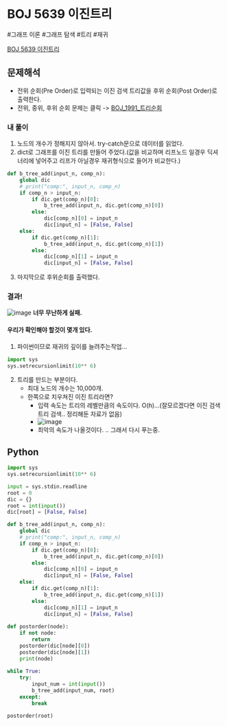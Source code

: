 # BOJ 5639 이진트리

#그래프 이론 #그래프 탐색 #트리 #재귀

[BOJ 5639 이진트리](https://www.acmicpc.net/problem/5639)

## 문제해석
- 전위 순회(Pre Order)로 입력되는 이진 검색 트리값을 후위 순회(Post Order)로 출력한다.
- 전위, 중위, 후위 순회 문제는 클릭 -> [BOJ_1991_트리순회](https://github.com/YoonSeok-Heo/TIL/blob/main/Algorithm/BOJ/BOJ_1991_%ED%8A%B8%EB%A6%AC%EC%88%9C%ED%9A%8C.md)

### 내 풀이
1. 노드의 개수가 정해지지 않아서. try-catch문으로 데이터를 읽었다.
2. dict로 그래프를 이진 트리를 만들어 주었다.(값을 비교하며 리프노드 일경우 딕셔너리에 넣어주고 리프가 아닐경우 재귀형식으로 들어가 비교한다.)
```python
def b_tree_add(input_n, comp_n):
    global dic
    # print("comp:", input_n, comp_n)
    if comp_n > input_n:
        if dic.get(comp_n)[0]:
            b_tree_add(input_n, dic.get(comp_n)[0])
        else:
            dic[comp_n][0] = input_n
            dic[input_n] = [False, False]
    else:
        if dic.get(comp_n)[1]:
            b_tree_add(input_n, dic.get(comp_n)[1])
        else:
            dic[comp_n][1] = input_n
            dic[input_n] = [False, False]
```
3. 마지막으로 후위순회를 출력했다.

### 결과!
![image](https://user-images.githubusercontent.com/113662725/218769405-e7507b63-d7ec-4f08-94ac-2bb1efef1767.png)
**너무 무난하게 실패.**

#### 우리가 확인해야 할것이 몇개 있다. 
1. 파이썬이므로 재귀의 깊이를 늘려주는작업... 
```python
import sys
sys.setrecursionlimit(10** 6)
```
2. 트리를 만드는 부분이다.
    - 최대 노드의 개수는 10,000개.
    - 한쪽으로 치우쳐진 이진 트리라면?
        - 입력 속도는 트리의 레벨만큼의 속도이다. O(h)...(잘모르겠다면 이진 검색 트리 검색.. 정리해둔 자료가 없음)
        - ![image](https://user-images.githubusercontent.com/113662725/218772122-0b76e0e4-8e3a-48f1-95bb-ee269dfeb5ea.png)
        - 최악의 속도가 나올것이다. .. 그래서 다시 푸는중.

## Python
```python
import sys
sys.setrecursionlimit(10** 6)

input = sys.stdin.readline
root = 0
dic = {}
root = int(input())
dic[root] = [False, False]

def b_tree_add(input_n, comp_n):
    global dic
    # print("comp:", input_n, comp_n)
    if comp_n > input_n:
        if dic.get(comp_n)[0]:
            b_tree_add(input_n, dic.get(comp_n)[0])
        else:
            dic[comp_n][0] = input_n
            dic[input_n] = [False, False]
    else:
        if dic.get(comp_n)[1]:
            b_tree_add(input_n, dic.get(comp_n)[1])
        else:
            dic[comp_n][1] = input_n
            dic[input_n] = [False, False]
            
def postorder(node):
    if not node:
        return
    postorder(dic[node][0])
    postorder(dic[node][1])
    print(node)
    
while True:
    try:
        input_num = int(input())
        b_tree_add(input_num, root)
    except:
        break

postorder(root)

```
